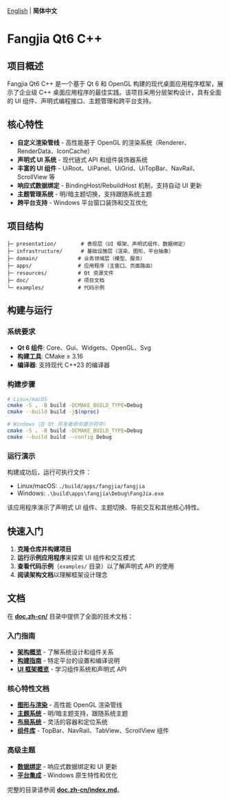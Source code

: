 [English](../README.md) | **简体中文**

# Fangjia Qt6 C++

## 项目概述

Fangjia Qt6 C++ 是一个基于 Qt 6 和 OpenGL 构建的现代桌面应用程序框架，展示了企业级 C++ 桌面应用程序的最佳实践。该项目采用分层架构设计，具有全面的 UI 组件、声明式编程接口、主题管理和跨平台支持。

## 核心特性

- **自定义渲染管线** - 高性能基于 OpenGL 的渲染系统（Renderer、RenderData、IconCache）
- **声明式 UI 系统** - 现代链式 API 和组件装饰器系统
- **丰富的 UI 组件** - UiRoot、UiPanel、UiGrid、UiTopBar、NavRail、ScrollView 等
- **响应式数据绑定** - BindingHost/RebuildHost 机制，支持自动 UI 更新
- **主题管理系统** - 明/暗主题切换，支持跟随系统主题
- **跨平台支持** - Windows 平台窗口装饰和交互优化

## 项目结构

```
├─ presentation/        # 表现层（UI 框架、声明式组件、数据绑定）
├─ infrastructure/      # 基础设施层（渲染、图形、平台抽象）
├─ domain/             # 业务领域层（模型、服务）
├─ apps/               # 应用程序（主窗口、页面路由）
├─ resources/          # Qt 资源文件
├─ doc/                # 项目文档
└─ examples/           # 代码示例
```

## 构建与运行

### 系统要求

- **Qt 6 组件**: Core、Gui、Widgets、OpenGL、Svg
- **构建工具**: CMake ≥ 3.16
- **编译器**: 支持现代 C++23 的编译器

### 构建步骤

```bash
# Linux/macOS
cmake -S . -B build -DCMAKE_BUILD_TYPE=Debug
cmake --build build -j$(nproc)

# Windows（在 Qt 开发者命令提示符中）
cmake -S . -B build -DCMAKE_BUILD_TYPE=Debug
cmake --build build --config Debug
```

### 运行演示

构建成功后，运行可执行文件：
- Linux/macOS: `./build/apps/fangjia/fangjia`
- Windows: `.\build\apps\fangjia\Debug\FangJia.exe`

该应用程序演示了声明式 UI 组件、主题切换、导航交互和其他核心特性。

## 快速入门

1. **克隆仓库并构建项目**
2. **运行示例应用程序**来探索 UI 组件和交互模式
3. **查看代码示例**（`examples/` 目录）以了解声明式 API 的使用
4. **阅读架构文档**以理解框架设计理念

## 文档

在 **[doc.zh-cn/](index.md)** 目录中提供了全面的技术文档：

### 入门指南
- **[架构概览](architecture/overview.md)** - 了解系统设计和组件关系
- **[构建指南](build/)** - 特定平台的设置和编译说明
- **[UI 框架概览](presentation/ui-framework/overview.md)** - 学习组件系统和声明式 API

### 核心特性文档
- **[图形与渲染](infrastructure/gfx.md)** - 高性能 OpenGL 渲染管线
- **[主题系统](presentation/ui-framework/theme-and-rendering.md)** - 明/暗主题支持，跟随系统主题
- **[布局系统](presentation/ui-framework/layouts.md)** - 灵活的容器和定位系统
- **[组件库](presentation/components/)** - TopBar、NavRail、TabView、ScrollView 组件

### 高级主题
- **[数据绑定](presentation/binding.md)** - 响应式数据绑定和 UI 更新
- **[平台集成](infrastructure/platform-windows.md)** - Windows 原生特性和优化

完整的目录请参阅 **[doc.zh-cn/index.md](index.md)**。